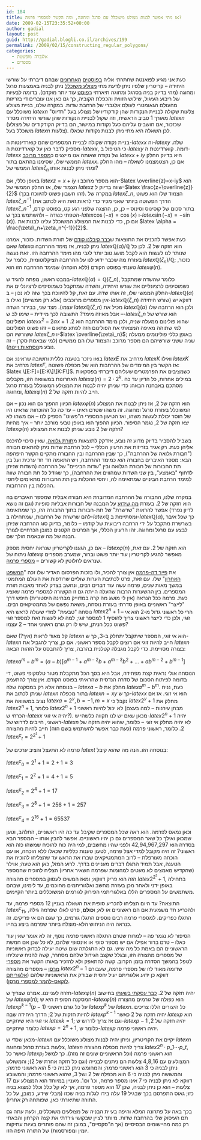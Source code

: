 ```yaml
---
id: 184
title: אז מתי אפשר לבנות מצולע משוכלל עם סרגל ומחוגה, ומה הקשר למספרי פרמה?
date: 2009-02-15T23:35:52+00:00
author: gadial
layout: post
guid: http://gadial.blogli.co.il/archives/199
permalink: /2009/02/15/constructing_regular_polygons/
categories:
  - אלגברה מופשטת
  - מספרים
---
```

כעת אני מגיע לפואנטה שחתרתי אליה [בפוסטים](http://www.gadial.net/?p=182) [האחרונים](http://www.gadial.net/?p=183) שבהם דיברתי על שורשי היחידה &#8211; קריטריון שלפיו ניתן לדעת מתי [מצולע משוכלל](http://he.wikipedia.org/wiki/%D7%9E%D7%A6%D7%95%D7%9C%D7%A2_%D7%9E%D7%A9%D7%95%D7%9B%D7%9C%D7%9C) ניתן לבניה באמצעות סרגל ומחוגה (מהי בדיוק בניה בסרגל ומחוגה תיארתי ב[פוסט](http://www.gadial.net/?p=176) עוד יותר מוקדם). בדומה לבעיות של ריבוע העיגול, שילוש הזווית והכפלת הקוביה, כך גם כאן אנו עוברים די בזריזות מהעולם הגאומטרי לעולם אלגברי של הרחבת שדות. במקרה שלנו, בניית מצולע משוכלל עם $latex n$ צלעות שקולה לבניית הנקודות שהן קודקודיו של מצולע בעל "רדיוס" מאורך 1 סביב הראשית, וזה שקול לבניית הנקודות שהן שורשי היחידה מסדר $latex n$ (שכזכור, אם חושבים עליהם כעל נקודות במישור, הם בדיוק הקודקודים של מצולע משוכלל בעל $latex n$ צלעות). לכן השאלה היא מתי ניתן לבנות נקודות שכאלו.

בניית נקודה שקולה לבניית המספרים שהם קוארדינטות ה-$latex x$ וה-$latex y$ שלה. מספיק לדבר כאן על קוארדינטת ה-$latex x$, כי הטיפול ב-$latex y$ דומה. קוארדינטת ה-$latex x$ של נקודה שאותה אנו מייצגים כ[מספר מרוכב](http://he.wikipedia.org/wiki/%D7%9E%D7%A1%D7%A4%D7%A8_%D7%9E%D7%A8%D7%95%D7%9B%D7%91) $latex x+iy$ היא בדיוק החלק הממשי שלו, שסימנו בהתאם בתור $latex x$. אם כן, הצטמצמנו לשאלה &#8211; מהו החלק הממשי של $latex \zeta_n$ ומתי ניתן לבנות אותו?

באופן כללי, אם $latex z=x+iy$ הוא מספר מרוכב ו-$latex \overline{z}=x-iy$ הוא הצמוד שלו, אז החלק הממשי של $latex z$ שווה בדיוק ל-$latex \frac{z+\overline{z}}{2}$ (זהו חשבון פשוט להיווכח בכך). במקרה של $latex \zeta\_n$, הצמוד שלו הוא פשוט $latex \zeta\_n^{-1}$ (הדרך הפשוטה ביותר שאני מכיר כדי לראות זאת היא לכתוב את $latex \zeta\_n^{-1}$ בתור סכום של קוסינוס וסינוס &#8211; כן, כן, ההצגה שלפני רגע קט, בפוסט קודם, הטפתי כנגדה &#8211; ולהשתמש בכך ש-$latex \cos(-x)=\cos(x)$ ו-$latex \sin(-x)=-\sin(x)$). אם כן, כדי לבנות את המצולע המשוכלל עלינו לבנות את $latex \alpha = \frac{\zeta\_n+\zeta_n^{-1}}{2}$.

כעת אפשר להכניס את התוצאות ש[כבר קיבלנו קודם](http://www.gadial.net/?p=180) של תורת השדות. כזכור, אמרנו שאם $latex \alpha$ ניתן לבניה, אז מימד ההרחבה $latex \mathbb{Q}(\alpha)/\mathbb{Q}$ הוא חזקה של 2. לכן כל שנותר לנו לעשות הוא לקבל מושג טוב יותר לגבי מהו מימד ההרחבה הזו. זאת נעשה בעזרת מה שכבר ידוע לנו על ההרחבה הציקלוטומית, כלומר על $latex \mathbb{Q}(\zeta_n)/\mathbb{Q}$; כזכור, טענתי בפוסט הקודם (ללא הוכחה) שמימד ההרחבה הזו הוא $latex \varphi(n)$.

במבט ראשון, מפתה להגיד ש-$latex \mathbb{Q}(\alpha)=\mathbb{Q}(\zeta\_n)$, כלומר שהשדה שמתקבל כשמוסיפים לרציונליים את שורש היחידה, והשדה שמתקבל כשמוסיפים לרציונליים את החלק הממשי שלו, זה אותו שדה. עם זאת, קל להיווכח בכך שזה לא נכון &#8211; ב-$latex \mathbb{Q}(\alpha)$ אין מספרים מרוכבים (אלא רק ממשיים) ואילו ב-$latex \mathbb{Q}(\zeta\_n)$ דווקא יש (שורש היחידה עצמו). מצד שני, בבירור השדה $latex \mathbb{Q}(\zeta\_n)$ מכיל את $latex \mathbb{Q}(\alpha)$ ולכן הוא הרחבה שלו &#8211; אבל מאיזה מימד? התשובה לכך מיידית &#8211; שימו לב ש-$latex \zeta\_n$ הוא שורש של הפולינום $latex x^2-2\alpha x+1$ שהוא פולינום ממעלה שניה, ולכן מימד ההרחבה הוא 2. למי שתוהה מאיפה המצאתי את הפולינום הזה לפתע פתאום &#8211; זהו פשוט הפולינום ששורשיו הם $latex \zeta\_n$ ו-$latex \overline{\zeta\_n}$; באופן כללי פולינומים ממעלה שניה ששני שורשיהם הם מספר מרוכב והצמוד שלו הם ממשיים (למי שבאמת סקרן &#8211; זה נובע מ[נוסחאות וייטה](http://en.wikipedia.org/wiki/Vi%C3%A8te%27s_formulas)).

בואו ניזכר בטענה כללית וחשובה שראינו: אם $latex E$ מרחיב את $latex K$ ואילו $latex K$ מרחיב את $latex F$, אז הקשר בין המימדים של ההרחבות הוא של מכפלה פשוטה: $latex \[E:F]=[E:K\]\[K:F\]$. כשמציבים את הפרמטרים שעליהם דיברתי בפסקאות האחרונות במשוואה הזו, מקבלים $latex \varphi(n)=2\cdot 2^k$. במילים אחרות, כל הדיון עד כה מסתכם באבחנה הבאה: כדי שניתן יהיה לבנות את המצולע המשוכלל בעזרת סרגל ומחוגה, $latex \varphi(n)$ חייב להיות חזקה של 2.

הכיוון ההפוך גם הוא נכון &#8211; אם $latex \varphi(n)$ הוא חזקה של 2, אז ניתן לבנות את המצולע המשוכלל בעזרת סרגל ומחוגה. זה משהו שטרם ראינו &#8211; עד כה כל ההוכחות שראינו היו של חוסר יכולת לעשות משהו, ואז הטיעון המספרי ה"פשוט" הספיק לנו &#8211; אם משהו לא יצא חזקה של 2, נגמר הסיפור. הכיוון ההפוך הוא באופן טבעי מורכב יותר &#8211; איך מהיות $latex \varphi(n)$ חזקה של 2 נובע שניתן לבנות את המצולע?

בשביל להסביר בדיוק מדוע זה נובע, אזדקק לתוצאות מ[תורת גלואה](http://he.wikipedia.org/wiki/%D7%AA%D7%95%D7%A8%D7%AA_%D7%92%D7%9C%D7%95%D7%90%D7%94), שאין סיכוי להיכנס אליהן כעת. רק אגיד בזריזות את הרעיון הכללי &#8211; לכל הרחבת שדות ניתן להתאים חבורה ("חבורת גלואה של ההרחבה"), כך שבין ההרחבה ובין החבורה מתקיים הקשר היפהפה הבא: מספר האיברים בחבורה הוא כמימד ההרחבה, ויש התאמה חד חד ערכית ועל בין תת החבורות של חבורת הגלואה ובין "שדות הביניים" של ההרחבה (השדות שניתן לדחוף "באמצע", בין שני השדות שמהווים את ההרחבה), כך שגודל כל תת חבורה שווה למימד הרחבת הביניים שמתאימה לה, ויחסי ההכלות בין תת החבורות מתאימים ליחסי ההכלות בין ההרחבות.

במקרה שלנו, החבורה של ההרחבה המדוברת היא חבורה אבלית שמספר האיברים בה הוא חזקה של 2. בעזרת [מה שידוע](http://he.wikipedia.org/wiki/%D7%9E%D7%A9%D7%A4%D7%98_%D7%94%D7%9E%D7%99%D7%95%D7%9F_%D7%9C%D7%97%D7%91%D7%95%D7%A8%D7%95%D7%AA_%D7%90%D7%91%D7%9C%D7%99%D7%95%D7%AA_%D7%A0%D7%95%D7%A6%D7%A8%D7%95%D7%AA_%D7%A1%D7%95%D7%A4%D7%99%D7%AA#.D7.9E.D7.A9.D7.A4.D7.98_.D7.94.D7.9E.D7.99.D7.95.D7.9F) על המבנה של חבורות אבליות סופיות (וגם זה נושא לדיון נפרד) אפשר להראות "שרשרת" של תת-חבורות בתוך החבורה הזו, כך שמתאימה להם שרשרת של הרחבות, שמתחילה ב-$latex \mathbb{Q}$ ומסתיימת ב-$latex \mathbb{Q}(\alpha)$, כך שכל איבר בשרשרת מתקבל על ידי הרחבה ריבועית של קודמו &#8211; כלומר, בדיוק סוג ההרחבה שניתן לבצע עם סרגל ומחוגה. זהו הרעיון הכללי, אך הפרטים הקטנים כמובן הכרחיים לצורך הבנה של מה שבאמת הולך שם.

אם כן, הגענו לקריטריון שנראה יחסית מספק &#8211; $latex \varphi(n)$ הוא חזקה של 2. עם זאת, ניתוח של $latex \varphi$ מאפשר להגיע לקריטריון עוד יותר פשוט וברור, שמערב מספרים שנראים לחלוטין לא קשורים &#8211; [מספרי פרמה](http://he.wikipedia.org/wiki/%D7%9E%D7%A1%D7%A4%D7%A8_%D7%A4%D7%A8%D7%9E%D7%94).

את [פייר דה-פרמה](http://he.wikipedia.org/wiki/%D7%A4%D7%99%D7%99%D7%A8_%D7%93%D7%94_%D7%A4%D7%A8%D7%9E%D7%94) אין צורך להכיר, ולו בזכות הפרסום האדיר שלו זכה "[המשפט האחרון](http://he.wikipedia.org/wiki/%D7%94%D7%9E%D7%A9%D7%A4%D7%98_%D7%94%D7%90%D7%97%D7%A8%D7%95%D7%9F_%D7%A9%D7%9C_%D7%A4%D7%A8%D7%9E%D7%94)" שלו. עם זאת, פרט לכתיבת הערות שוליים שרודפות את העולם המתמטי במשך מאות שנים, פרמה עשה עוד דברים רבים, ונחשב בצדק לאחד מאבות תורת המספרים. בין ההשערות הרבות שהעלה הייתה גם זו הקשורה למספרי פרמה שאציג כעת. פרמה ככל הנראה (אין לי מושג מה קרה במדוייק מבחינה היסטורית) חיפש דרך "לייצר" ראשוניים באופן סדרתי בעזרת נוסחה, משאת נפשם של מתמטיקאים רבים. נוסחה "טבעית" למדי שעולה לראש היא $latex 2^n+1$ &#8211; הרי כל ראשוני גדול מ-2 הוא אי זוגי, ולכן כדי לייצר ראשוני צריך להוסיף 1 למספר זוגי; למה לא לעשות זאת למספר זוגי פשוט ככל הניתן, שיש לו רק גורם ראשוני אחד &#8211; 2 עצמו?

קל מאוד לראות (איך?) שאם $latex n$ הוא אי זוגי, המספר שיתקבל יתחלק ב-3, כך ש-$latex n$ חייב להיות זוגי אם רוצים לקבל מספר ראשוני. אם כן, צריך להגביל את $latex n$ בצורה מסויימת. כדי לקבל מגבלה קטלנית בהרבה, צריך להתבסס על הזהות הבאה:

$latex a^{m}-b^{m}=\left(a-b\right)\left[a^{m-1}+a^{m-2}b+a^{m-3}b^{2}+\dots+ab^{m-2}+b^{m-1}\right]$

הנוסחה אולי נראית קצת מפחידה, אבל היא בסך הכל מתקבלת מטור טלסקופי פשוט, די בדומה לפיתוח הסכום של סדרה הנדסית שהראיתי בפוסט הקודם. אין צורך להתעמק בנוסחה אלא רק במסקנה שלה &#8211; $latex a-b$ מחלק את $latex a^m-b^m$. כעת, נניח שניתן לכתוב את $latex n$ בתור מכפלה $latex n=xy$ כך ש-$latex x$ הוא אי זוגי. אז אם נציב במשוואה את $latex a=2^y,b=-1,m=x$ נקבל כי $latex 2^y+1$ מחלק את $latex 2^n+1$, כלומר $latex 2^n+1$ לא יכול להיות ראשוני (מבחן עירנות &#8211; למה בעצם הכרחי ש-$latex x$ יהיה אי זוגי?). מכאן שאם יש לנו תקווה כלשהי ש-$latex 2^n+1$ יהיה ראשוני, חייבים לדרוש של-$latex n$ לא יהיה מחלק אי זוגי &#8211; כלומר, שהוא יהיה חזקה של 2. כלומר, ראשוני פרמה (כעת כבר אפשר להשתמש בשם הזה) חייב להיות מהצורה $latex F_t=2^{2^t}+1$

פרמה לא התעצל והציב ערכים של $latex t$ בנוסחה הזו. הנה מה שהוא קיבל:

$latex F_0=2^1+1=2+1=3$

$latex F_1=2^2+1=4+1=5$

$latex F_2=2^4+1=17$

$latex F_3=2^8+1=256+1=257$

$latex F_4=2^{16}+1=65537$

וכאן נמאס לפרמה. הוא ראה שכל המספרים שקיבל עד כה היו ראשוניים, התלהב, וטען שמכאן ואילך כל שאר המספרים גם כן יהיו ראשוניים. אפשר להבין אותו &#8211; המספר הבא בסדרה הוא 42,94,967,297 ולפני שהיו מחשבים, למי היה כוח להוכיח שמשהו כזה הוא ראשוני? זה היה מקובל למדי אצל פרמה, לטעון טענות כלליות שכאלו ללא הוכחה, או עם הוכחה מעורפלת &#8211; לרוב המתמטיקאים שברו את הראש עד שהצליחו להוכיח את הטענה, אבל תמיד התגלו דברים מעניינים בדרך. לרוע המזל, כאן הוא טעה; אוילר (שהקדיש מאמצים לא מעטים למהומות שפרמה השאיר אחריו) הצליח להוכיח שהמספר הזה הוא פריק דווקא; ומאז המשיכו לעסוק במספרים מהצורה $latex 2^{2^t}+1$, בתחילה באופן ידני ולאחר מכן בעזרת מחשב ואלגוריתמים מחוכמים, עד לימינו, שבהם משתמשים על המספרים הללו באלגוריתמי הפירוק לגורמים המשוכללים ביותר הקיימים.

התוצאה? עד היום הצליחו להכריע סופית את השאלה בעניין 12 מספרי פרמה, עד $latex F_{11}$, ולהכריע חד משמעית אם הם ראשוניים או לא; ו**כולם**, פרט לאלו שפרמה גילה, התגלו כפריקים. למספרי פרמה רבים נוספים התגלו גורמים, כך שגם הם אי פריקים. זה כנראה היה הניחוש הלא-מוצלח ביותר שפרמה ביצע בחייו.

הסיפור לא נגמר פה &#8211; למרות שטרם התגלה ראשוני פרמה נוסף, זה לא אומר שאין עוד כאלו &#8211; טרם ברור אפילו אם יש מספר סופי או אינסופי שלהם, לא כל שכן אם חמשת הראשוניים הם באמת כל מה שיש. גם לא התגלתה שום שיטה יעילה לבדוק ראשוניות של מספרים מהצורה הזו, ובגלל שקצב הגידול שלהם מסחרר, קשה להניח שיצליחו לטפל בהמשך הסדרה בזמן הקרוב. קשה להתאפק ולא להזכיר באותו הקשר את [מספרי מרסן](http://he.wikipedia.org/wiki/%D7%9E%D7%A1%D7%A4%D7%A8_%D7%9E%D7%A8%D7%A1%D7%9F) &#8211; מספרים מהצורה $latex 2^n-1$ שדומה מאוד לזו של מספרי פרמה, שעבורם דווקא כן ידוע אלגוריתם יעיל יחסית שבודק את הראשוניות שלהם ([אלגוריתם לוקאס-להמר למספרי מרסן](http://he.wikipedia.org/wiki/%D7%9E%D7%91%D7%97%D7%9F_%D7%9C%D7%95%D7%A7%D7%90%D7%A1-%D7%9C%D7%94%D7%9E%D7%A8_%D7%9C%D7%9E%D7%A1%D7%A4%D7%A8%D7%99_%D7%9E%D7%A8%D7%A1%D7%9F)).

חזרה לענייננו. אמרנו שצריך ש-$latex \varphi(n)$ יהיה חזקה של 2. [כבר עסקתי בשעתו](http://www.gadial.net/?p=166) בחישוב של $latex \varphi(n)$; המסקנה הסופית היא ש-$latex \varphi(n)$ הוא כפולה של גורמים מהצורה $latex p^{k-1}(p-1)$ על כל גורם ראשוני $latex p^k$ של $latex n$. כל היצורים הללו צריכים להיות חזקות של 2; הדרך היחידה שבה $latex p^{k-1}$ יהיה חזקה של 2 כאשר $latex p$ הוא אי זוגי היא שיתקיים $latex k=1$; וגם אז צריך לדרוש ש-$latex p-1$ יהיה חזקה של 2, כלומר שיתקיים $latex p=2^n+1$, כלומר ש-$latex p$ יהיה ראשוני פרמה.

מכאן שכדי ש-$latex n$ יקיים את הקריטריון, וניתן יהיה לבנות מצולע משוכלל עם $latex n$ צלעות בעזרת סרגל ומחוגה, $latex n$ צריך להיות מכפלה מהצורה $latex 2^n\cdot p\_1\cdots p\_t$, כאשר כל $latex p_i$ הוא ראשוני פרמה (וכל הראשוניים שונים זה מזה). כך למשל המצולעים עם 4,8,16 צלעות הם ניתנים לבנייה (וגם כל חזקה אחרת של 2); והמשולש ניתן לבניה כי 3 הוא ראשוני פרמה; והמחומש ניתן לבניה כי 5 הוא ראשוני פרמה; והמשושה ניתן לבניה כי 6 הוא מכפלה של 2 ושל 3, שהוא ראשוני פרמה; והמשובע דווקא לא ניתן לבניה כי 7 אינו מספר פרמה, וכו' וכו'. מעניין במיוחד הוא המצולע עם 17 צלעות &#8211; הוא כן ניתן לבניה, שכן 17 הוא מספר פרמה, אך לא קל כלל וכלל למצוא בניה כזו; גאוס התפרסם בכך שבגיל 19 עלה בידו לגלות בניה שכזו (מבלי שידע, כמובן, על כל התורה שתיארתי כאן, שפותחה רק אחריו).

בכך באה על פתרונה המלא והיפה בעיית הבניה של מצולעים משוכללים, ולעת עתה גם תם העיסוק שלי בהרחבת שדות. מיותר לציין שבקושי גירדתי את קצה הקרחון והבאתי רק כמה מהיישומים הבסיסיים (אך ה"סקסיים", במובן זה שהם פותרים בעיות עתיקות יומין ומפורסמות) של התורה היפה הזו.